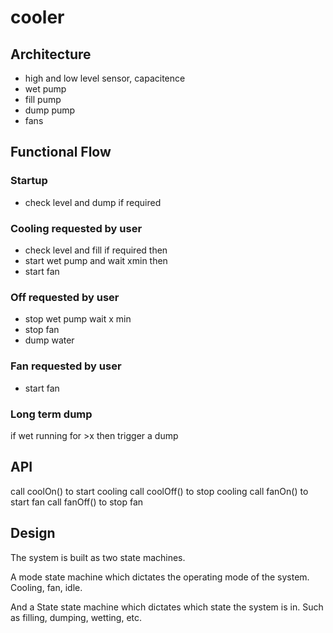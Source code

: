 # cooler

## Architecture
* high and low level sensor, capacitence
* wet pump
* fill pump
* dump pump
* fans

## Functional Flow
### Startup
* check level and dump if required

### Cooling requested by user
* check level and fill if required
  then
* start wet pump and wait xmin
  then
* start fan

### Off requested by user
* stop wet pump
wait x min
* stop fan
* dump water

### Fan requested by user
* start fan

### Long term dump
if wet running for >x then trigger a dump

## API

call coolOn() to start cooling
call coolOff() to stop cooling
call fanOn() to start fan
call fanOff() to stop fan

## Design
The system is built as two state machines.

A mode state machine which dictates the operating mode of the system.
Cooling, fan, idle.

And a State state machine which dictates which state the system is in. Such as filling, dumping, wetting, etc.




